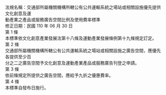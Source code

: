 法規名稱：交通部所屬機關機構所轄公有公共運輸系統之場站或相關設施優先提供文化創意及運  
動產業之產品或服務廣告空間比例及使用費率標準  
修正日期：民國 110 年 06 月 30 日  
第 1 條  
本標準依文化創意產業發展法第十八條及運動產業發展條例第十九條規定訂定。  
第 2 條  
交通部所屬機關機構所轄公有公共運輸系統之場站或相關設施之廣告空間，應優先各提供至少百  
分之二之廣告空間予文化創意及運動產業產品或服務廣告刊登之申請。  
第 3 條  
依前條規定所提供之廣告空間，應給予九折之優惠費率。  
第 4 條  
本標準自發布日施行。  


